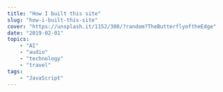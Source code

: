 ```yaml
---
title: "How I built this site"
slug: "how-i-built-this-site"
cover: "https://unsplash.it/1152/300/?random?TheButterflyoftheEdge"
date: "2019-02-01"
topics: 
    - "AI"
    - "audio"
    - "technology"
    - "travel"
tags:
    - "JavaScript"
---
```


